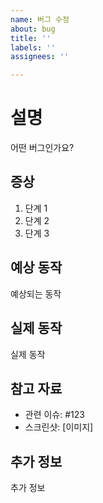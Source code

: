 ```yaml
---
name: 버그 수정
about: bug
title: ''
labels: ''
assignees: ''

---
```


# 설명

어떤 버그인가요?

## 증상

1. 단계 1
2. 단계 2
3. 단계 3

## 예상 동작

예상되는 동작

## 실제 동작

실제 동작

## 참고 자료

- 관련 이슈: #123
- 스크린샷: [이미지]

## 추가 정보

추가 정보
